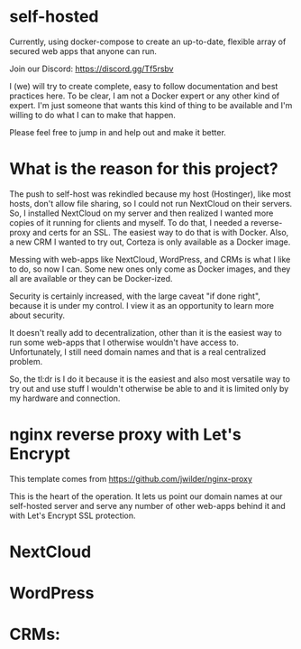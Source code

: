 # self-hosted
Currently, using docker-compose to create an up-to-date, flexible array of secured web apps that anyone can run.

Join our Discord: https://discord.gg/Tf5rsbv

I (we) will try to create complete, easy to follow documentation and best practices here. To be clear, I am not a Docker expert or any other kind of expert. I'm just someone that wants this kind of thing to be available and I'm willing to do what I can to make that happen. 

Please feel free to jump in and help out and make it better.

# What is the reason for this project?
The push to self-host was rekindled because my host (Hostinger), like most hosts, don't allow file sharing, so I could not run NextCloud on their servers. So, I installed NextCloud on my server and then realized I wanted more copies of it running for clients and myself. To do that, I needed a reverse-proxy and certs for an SSL. The easiest way to do that is with Docker. Also, a new CRM I wanted to try out, Corteza is only available as a Docker image.

Messing with web-apps like NextCloud, WordPress, and CRMs is what I like to do, so now I can. Some new ones only come as Docker images, and they all are available or they can be Docker-ized.

Security is certainly increased, with the large caveat "if done right", because it is under my control. I view it as an opportunity to learn more about security.

It doesn't really add to decentralization, other than it is the easiest way to run some web-apps that I otherwise wouldn't have access to. Unfortunately, I still need domain names and that is a real centralized problem.

So, the tl:dr is I do it because it is the easiest and also most versatile way to try out and use stuff I wouldn't otherwise be able to and it is limited only by my hardware and connection.

# nginx reverse proxy with Let's Encrypt
This template comes from https://github.com/jwilder/nginx-proxy

This is the heart of the operation. It lets us point our domain names at our self-hosted server and serve any number of other web-apps behind it and with Let's Encrypt SSL protection.  


# NextCloud

# WordPress

# CRMs:
